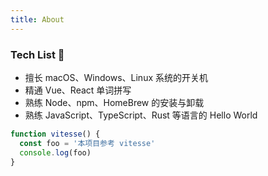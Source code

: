```yaml
---
title: About
---
```


### Tech List 🧾

- 擅长 macOS、Windows、Linux 系统的开关机
- 精通 Vue、React 单词拼写
- 熟练 Node、npm、HomeBrew 的安装与卸载
- 熟练 JavaScript、TypeScript、Rust 等语言的 Hello World

```ts
function vitesse() {
  const foo = '本项目参考 vitesse'
  console.log(foo)
}
```
